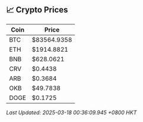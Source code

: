 ## 📈 Crypto Prices

| Coin | Price |
| ---- | ----- |
| BTC | $83564.9358 |
| ETH | $1914.8821 |
| BNB | $628.0621 |
| CRV | $0.4438 |
| ARB | $0.3684 |
| OKB | $49.7838 |
| DOGE | $0.1725 |

_Last Updated: 2025-03-18 00:36:09.945 +0800 HKT_